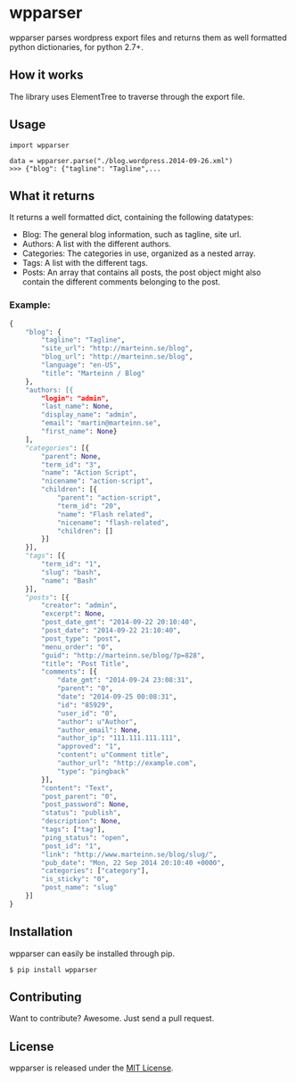 # wpparser

wpparser parses wordpress export files and returns them as well formatted python dictionaries, for python 2.7+.

## How it works

The library uses ElementTree to traverse through the export file.

## Usage

    import wpparser

    data = wpparser.parse("./blog.wordpress.2014-09-26.xml")
    >>> {"blog": {"tagline": "Tagline",...


## What it returns

It returns a well formatted dict, containing the following datatypes:

- Blog: The general blog information, such as tagline, site url.
- Authors: A list with the different authors.
- Categories: The categories in use, organized as a nested array.
- Tags: A list with the different tags.
- Posts: An array that contains all posts, the post object might also contain the different comments belonging to the post.

### Example:

```python
{
    "blog": {
        "tagline": "Tagline",
        "site_url": "http://marteinn.se/blog",
        "blog_url": "http://marteinn.se/blog",
        "language": "en-US",
        "title": "Marteinn / Blog"
    },
    "authors: [{
        "login": "admin",
        "last_name": None,
        "display_name": "admin",
        "email": "martin@marteinn.se",
        "first_name": None}
    ],
    "categories": [{
        "parent": None,
        "term_id": "3",
        "name": "Action Script",
        "nicename": "action-script",
        "children": [{
            "parent": "action-script",
            "term_id": "20",
            "name": "Flash related",
            "nicename": "flash-related",
            "children": []
        }]
    }],
    "tags": [{
        "term_id": "1",
        "slug": "bash",
        "name": "Bash"
    }],
    "posts": [{
        "creator": "admin",
        "excerpt": None,
        "post_date_gmt": "2014-09-22 20:10:40",
        "post_date": "2014-09-22 21:10:40",
        "post_type": "post",
        "menu_order": "0",
        "guid": "http://marteinn.se/blog/?p=828",
        "title": "Post Title",
        "comments": [{
            "date_gmt": "2014-09-24 23:08:31",
            "parent": "0",
            "date": "2014-09-25 00:08:31",
            "id": "85929",
            "user_id": "0",
            "author": u"Author",
            "author_email": None,
            "author_ip": "111.111.111.111",
            "approved": "1",
            "content": u"Comment title",
            "author_url": "http://example.com",
            "type": "pingback"
        }],
        "content": "Text",
        "post_parent": "0",
        "post_password": None,
        "status": "publish",
        "description": None,
        "tags": ["tag"],
        "ping_status": "open",
        "post_id": "1",
        "link": "http://www.marteinn.se/blog/slug/",
        "pub_date": "Mon, 22 Sep 2014 20:10:40 +0000",
        "categories": ["category"],
        "is_sticky": "0",
        "post_name": "slug"
    }]
}
```

## Installation
wpparser can easily be installed through pip.

    $ pip install wpparser


## Contributing

Want to contribute? Awesome. Just send a pull request.


## License

wpparser is released under the [MIT License](http://www.opensource.org/licenses/MIT).
